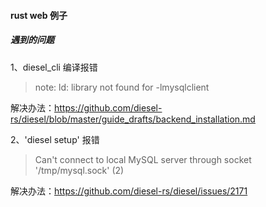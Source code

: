 #### rust web 例子

##### 遇到的问题
1、diesel_cli 编译报错
> note: ld: library not found for -lmysqlclient

解决办法：https://github.com/diesel-rs/diesel/blob/master/guide_drafts/backend_installation.md

2、'diesel setup' 报错
> Can't connect to local MySQL server through socket '/tmp/mysql.sock' (2)

解决办法：https://github.com/diesel-rs/diesel/issues/2171